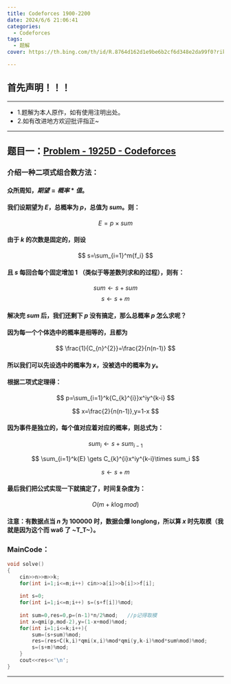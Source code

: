 ```yaml
---
title: Codeforces 1900-2200
date: 2024/6/6 21:06:41
categories:
  - Codeforces
tags:
  - 题解
cover: https://th.bing.com/th/id/R.8764d162d1e9be6b2cf6d348e2da99f0?rik=TLZjyw4Nspa%2b0w&riu=http%3a%2f%2fpic.616pic.com%2fys_bnew_img%2f00%2f62%2f36%2fr9dfcyoyjR.jpg&ehk=SdJuWe8fxNWlX58TeKImDSWatngZpwGh6ann2DJ%2fXN0%3d&risl=&pid=ImgRaw&r=0

---
```



## 首先声明！！！

---
* 1.题解为本人原作，如有使用注明出处。
* 2.如有改进地方欢迎批评指正~

---



## 题目一：[Problem - 1925D - Codeforces](https://codeforces.com/problemset/problem/1925/D)



### 介绍一种二项式组合数方法：


#### 众所周知，$期望 = 概率 * 值$。
#### 我们设期望为 $E$，总概率为 $p$，总值为 $sum$。则：
$$
E=p\times sum
$$

#### 由于 $k$ 的次数是固定的，则设
$$
s=\sum_{i=1}^m{f_i}
$$

#### 且 $s$ 每回合每个固定增加 $1$ （类似于等差数列求和的过程），则有：
$$
sum\gets s+sum 
$$
$$
s\gets s+m
$$

#### 解决完 $sum$ 后，我们还剩下 $p$ 没有搞定，那么总概率 $p$ 怎么求呢？

#### 因为每一个个体选中的概率是相等的，且都为
$$
\frac{1}{C_{n}^{2}}=\frac{2}{n(n-1)}
$$

#### 所以我们可以先设选中的概率为 $x$，没被选中的概率为 $y$。

#### 根据二项式定理得：
$$
p=\sum_{i=1}^k{C_{k}^{i}}x^iy^{k-i}
$$

$$
x=\frac{2}{n(n-1)},y=1-x
$$

#### 因为事件是独立的，每个值对应着对应的概率，则总式为：

$$
sum_i\gets s+sum_{i-1}
$$

$$
\sum_{i=1}^k{E} \gets C_{k}^{i}x^iy^{k-i}\times sum_i
$$

$$
s\gets s+m
$$

#### 最后我们把公式实现一下就搞定了，时间复杂度为：
$$
O(m+k\log mod)
$$

#### 注意：有数据点当 $n$ 为 100000 时，数据会爆 longlong，所以算 $x$ 时先取模（我就是因为这个而 wa6 了 ~T_T~）。




### MainCode：
```cpp
void solve()
{
    cin>>n>>m>>k;
    for(int i=1;i<=m;i++) cin>>a[i]>>b[i]>>f[i];
    
    int s=0;
    for(int i=1;i<=m;i++) s=(s+f[i])%mod;
    
    int sum=0,res=0,p=(n-1)*n/2%mod;   //p记得取模
    int x=qmi(p,mod-2),y=(1-x+mod)%mod;  
    for(int i=1;i<=k;i++){
        sum=(s+sum)%mod;
        res=(res+C(k,i)*qmi(x,i)%mod*qmi(y,k-i)%mod*sum%mod)%mod;
        s=(s+m)%mod;
    }
    cout<<res<<'\n';
}
```

---
